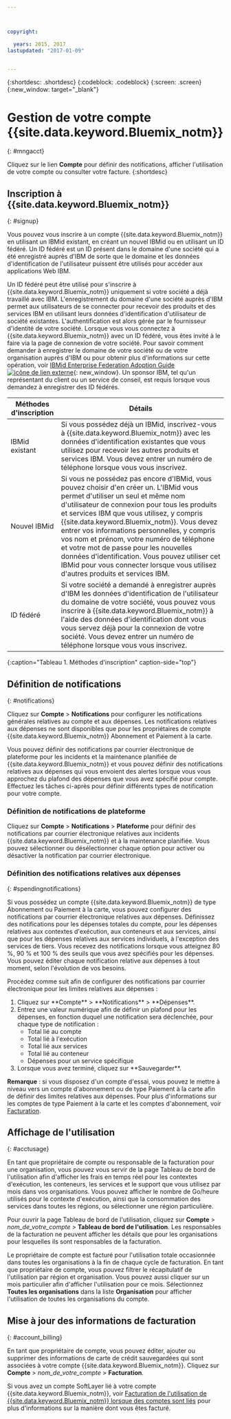 ```yaml
---



copyright:

  years: 2015, 2017
lastupdated: "2017-01-09"


---
```


{:shortdesc: .shortdesc}
{:codeblock: .codeblock}
{:screen: .screen}
{:new_window: target="_blank"}

# Gestion de votre compte {{site.data.keyword.Bluemix_notm}}
{: #mngacct}

Cliquez sur le lien **Compte** pour définir des notifications, afficher l'utilisation de votre compte ou consulter votre facture.
{:shortdesc}

## Inscription à {{site.data.keyword.Bluemix_notm}}
{: #signup}

Vous pouvez vous inscrire à un compte {{site.data.keyword.Bluemix_notm}} en utilisant un IBMid existant, en créant un nouvel IBMid ou en utilisant un ID fédéré. Un ID fédéré est un ID présent dans le domaine d'une société qui a été enregistré auprès d'IBM de sorte que le domaine et les données d'identification de l'utilisateur puissent être utilisés pour accéder aux applications Web IBM.  

Un ID fédéré peut être utilisé pour s'inscrire à {{site.data.keyword.Bluemix_notm}} uniquement si votre société a déjà travaillé avec IBM.  L'enregistrement du domaine d'une société auprès d'IBM permet aux utilisateurs de se connecter pour recevoir des produits et des services IBM en utilisant leurs données d'identification d'utilisateur de société existantes. L'authentification est alors gérée par le fournisseur d'identité de votre société. Lorsque vous vous connectez à {{site.data.keyword.Bluemix_notm}} avec un ID fédéré, vous êtes invité à le faire via la page de connexion de votre société. Pour savoir comment demander à enregistrer le domaine de votre société ou de votre organisation auprès d'IBM ou pour obtenir plus d'informations sur cette opération, voir [IBMid Enterprise Federation Adoption Guide ![icône de lien externe](../icons/launch-glyph.svg)](https://ibm.box.com/v/IBMid-Federation-Guide){: new_window}. Un sponsor IBM, tel qu'un représentant du client ou un service de conseil, est requis lorsque vous demandez à enregistrer des ID fédérés.

| Méthodes d'inscription | Détails |    
|-----------------|---------|
|IBMid existant | Si vous possédez déjà un IBMid, inscrivez-vous à {{site.data.keyword.Bluemix_notm}} avec les données d'identification existantes que vous utilisez pour recevoir les autres produits et services IBM. Vous devez entrer un numéro de téléphone lorsque vous vous inscrivez. |
|Nouvel IBMid | Si vous ne possédez pas encore d'IBMid, vous pouvez choisir d'en créer un. L'IBMid vous permet d'utiliser un seul et même nom d'utilisateur de connexion pour tous les produits et services IBM que vous utilisez, y compris {{site.data.keyword.Bluemix_notm}}. Vous devez entrer vos informations personnelles, y compris vos nom et prénom, votre numéro de téléphone et votre mot de passe pour les nouvelles données d'identification. Vous pouvez utiliser cet IBMid pour vous connecter lorsque vous utilisez d'autres produits et services IBM.  |
|ID fédéré | Si votre société a demandé à enregistrer auprès d'IBM les données d'identification de l'utilisateur du domaine de votre société, vous pouvez vous inscrire à {{site.data.keyword.Bluemix_notm}} à l'aide des données d'identification dont vous vous servez déjà pour la connexion de votre société. Vous devez entrer un numéro de téléphone lorsque vous vous inscrivez. |
{:caption="Tableau 1. Méthodes d'inscription" caption-side="top"}

## Définition de notifications
{: #notifications}

Cliquez sur **Compte** &gt; **Notifications** pour configurer les notifications générales relatives au compte
et aux dépenses. Les notifications relatives aux dépenses ne sont disponibles que pour les propriétaires de compte {{site.data.keyword.Bluemix_notm}} Abonnement et Paiement à la carte.

Vous pouvez définir des notifications par courrier électronique de plateforme pour les incidents et la maintenance planifiée de {{site.data.keyword.Bluemix_notm}} et vous pouvez définir des notifications relatives aux dépenses qui vous envoient des alertes lorsque vous vous approchez du plafond des dépenses que vous avez spécifié pour compte. Effectuez les tâches ci-après pour définir différents types de notification pour votre compte.

### Définition de notifications de plateforme

Cliquez sur **Compte** &gt; **Notifications** &gt; **Plateforme** pour définir des
notifications par courrier électronique relatives aux incidents {{site.data.keyword.Bluemix_notm}} et à la maintenance planifiée. Vous pouvez sélectionner ou désélectionner chaque option pour activer ou désactiver la notification par courrier électronique.

<!-- staging only

**Note**: You are always alerted by email about emergencies and pricing changes.

On the **Platform** tab you can also customize notifications for your orgs, spaces, or applications. Complete the following steps to add a customized notification:

<ol>
<li>Select **Add a Notification**.</li>
<li>Use the search field to find the org, application, service, or resource that you want to set a notification for, or expand the item in the pre-populated list.</li>
<li>Select *Email* to set the notification type.</li>
</ol>

staging only end -->

### Définition des notifications relatives aux dépenses
{: #spendingnotifications}

Si vous possédez un compte {{site.data.keyword.Bluemix_notm}} de type Abonnement ou Paiement à la carte, vous pouvez configurer des notifications par courrier électronique relatives aux dépenses. Définissez des notifications pour les dépenses totales du compte, pour les dépenses relatives aux contextes
d'exécution, aux conteneurs et aux services, ainsi que pour les dépenses relatives aux services individuels, à l'exception des services de tiers. Vous recevez des
notifications lorsque vous atteignez 80 %, 90 % et 100 % des seuils que vous avez spécifiés pour les dépenses. Vous pouvez éditer chaque notification
relative aux dépenses à tout moment, selon l'évolution de vos besoins.

Procédez comme suit afin de configurer des notifications par courrier électronique pour les limites relatives aux dépenses :

<ol>
<li>Cliquez sur **Compte** &gt; **Notifications** &gt; **Dépenses**.</li>
<li>Entrez une valeur numérique afin de définir un plafond pour les dépenses, en fonction duquel une notification sera déclenchée, pour chaque type de notification :<br />
<ul>
<li>Total lié au compte</li>
<li>Total lié à l'exécution</li>
<li>Total lié aux services</li>
<li>Total lié au conteneur</li>
<li>Dépenses pour un service spécifique</li>
</ul>
</li>
<li>Lorsque vous avez terminé, cliquez sur **Sauvegarder**.</li>
</ol>

**Remarque** : si vous disposez d'un compte d'essai, vous pouvez le mettre à niveau vers un compte d'abonnement ou de type Paiement
à la
carte afin de définir des limites relatives aux dépenses. Pour plus d'informations sur les comptes de type Paiement à la carte et les comptes d'abonnement,
voir
[Facturation](/docs/pricing/index.html#pay-accounts).

## Affichage de l'utilisation
{: #acctusage}

En tant que propriétaire de compte ou responsable de la facturation pour
une organisation, vous pouvez vous servir de la page Tableau de bord de
l'utilisation afin d'afficher les frais en temps réel pour les contextes
d'exécution, les conteneurs, les services et le support que vous utilisez par
mois dans vos organisations. Vous pouvez afficher le nombre de Go/heure utilisés pour le contexte d'exécution, ainsi que la consommation des services dans toutes les
régions, ou sélectionner une région particulière.

Pour ouvrir la page Tableau de bord de l'utilisation, cliquez sur
**Compte** &gt; *nom_de_votre_compte* &gt;
**Tableau de bord de l'utilisation**. Les responsables de la facturation ne peuvent afficher les détails que pour les organisations pour lesquelles ils sont responsables de la
facturation.

Le propriétaire de compte est facturé pour l'utilisation totale occasionnée dans toutes les organisations à la fin de chaque cycle de
facturation. En tant que propriétaire de compte, vous pouvez filtrer le récapitulatif de l'utilisation par région et organisation. Vous pouvez aussi
cliquer sur un mois
particulier afin d'afficher l'utilisation pour ce mois. Sélectionnez
**Toutes les organisations** dans la liste
**Organisation** pour afficher l'utilisation de toutes
les organisations du compte.

## Mise à jour des informations de facturation
{: #account_billing}

En tant que propriétaire de compte, vous pouvez éditer, ajouter ou supprimer des informations de carte de crédit sauvegardées qui sont associées à
votre compte {{site.data.keyword.Bluemix_notm}}. Cliquez sur **Compte** &gt; *nom_de_votre_compte* &gt;
**Facturation**.

Si vous avez un compte SoftLayer lié à votre compte {{site.data.keyword.Bluemix_notm}}, voir
[Facturation de l'utilisation de {{site.data.keyword.Bluemix_notm}} lorsque des comptes sont liés](/docs/admin/softlayerlink.html#bill_usage)
pour plus d'informations sur la manière dont vous êtes facturé.
